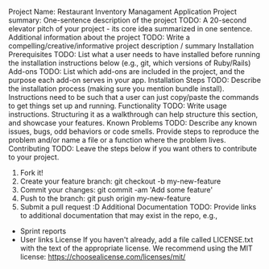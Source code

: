 Project Name: Restaurant Inventory Managament Application
Project summary: 
One-sentence description of the project
TODO: A 20-second elevator pitch of your project - its core idea summarized in one sentence.
Additional information about the project
TODO: Write a compelling/creative/informative project description / summary
Installation
Prerequisites
TODO: List what a user needs to have installed before running the installation instructions below (e.g.,
git, which versions of Ruby/Rails)
Add-ons
TODO: List which add-ons are included in the project, and the purpose each add-on serves in your app.
Installation Steps
TODO: Describe the installation process (making sure you mention bundle install).
Instructions need to be such that a user can just copy/paste the commands to get things set up and
running.
Functionality
TODO: Write usage instructions. Structuring it as a walkthrough can help structure this section,
and showcase your features.
Known Problems
TODO: Describe any known issues, bugs, odd behaviors or code smells.
Provide steps to reproduce the problem and/or name a file or a function where the problem lives.
Contributing
TODO: Leave the steps below if you want others to contribute to your project.
1. Fork it!
2. Create your feature branch: git checkout -b my-new-feature
3. Commit your changes: git commit -am 'Add some feature'
4. Push to the branch: git push origin my-new-feature
5. Submit a pull request :D
Additional Documentation
TODO: Provide links to additional documentation that may exist in the repo, e.g.,
* Sprint reports
* User links
License
If you haven't already, add a file called LICENSE.txt with the text of the appropriate license.
We recommend using the MIT license: https://choosealicense.com/licenses/mit/
